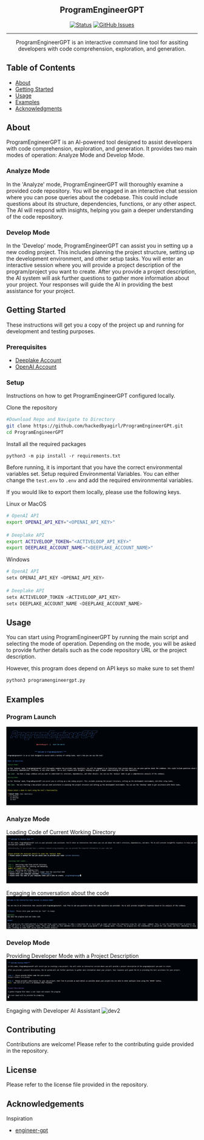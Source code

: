 
<h2 align="center">ProgramEngineerGPT</h2>

<div align="center">

  [![Status](https://img.shields.io/badge/status-in%20development-yellowgreen)](https://github.com/hackedbyagirl/ProgramEngineerGPT) 
  [![GitHub Issues](https://img.shields.io/github/issues/hackedbyagirl/ProgramEngineerGPT)](https://github.com/hackedbyagirl/ProgramEngineerGPT/issues)

</div>

---

<p align="center"> ProgramEngineerGPT is an interactive command line tool for assiting developers with code comprehension, exploration, and generation. 
    <br> 
</p>

## Table of Contents
- [About](#about)
- [Getting Started](#getting_started)
- [Usage](#usage)
- [Examples](#examples)
- [Acknowledgments](#acknowledgement)

## About <a name = "about"></a>
ProgramEngineerGPT is an AI-powered tool designed to assist developers with code comprehension, exploration, and generation. It provides two main modes of operation: Analyze Mode and Develop Mode.

### Analyze Mode
In the 'Analyze' mode, ProgramEngineerGPT will thoroughly examine a provided code repository. You will be engaged in an interactive chat session where you can pose queries about the codebase. This could include questions about its structure, dependencies, functions, or any other aspect. The AI will respond with insights, helping you gain a deeper understanding of the code repository.

### Develop Mode
In the 'Develop' mode, ProgramEngineerGPT can assist you in setting up a new coding project. This includes planning the project structure, setting up the development environment, and other setup tasks. You will enter an interactive session where you will provide a project description of the program/project you want to create. After you provide a project description, the AI system will ask further questions to gather more information about your project. Your responses will guide the AI in providing the best assistance for your project.

## Getting Started <a name = "getting_started"></a>
These instructions will get you a copy of the project up and running for development and testing purposes.

### Prerequisites
- [Deeplake Account](https://app.activeloop.ai/register/)
- [OpenAI Account](https://openai.com/)

### Setup
Instructions on how to get ProgramEngineerGPT configured locally.

Clone the repository
```bash
#Download Repo and Navigate to Directory
git clone https://github.com/hackedbyagirl/ProgramEngineerGPt.git
cd ProgramEngineerGPT
```

Install all the required packages
```
python3 -m pip install -r requirements.txt
```

Before running, it is important that you have the correct environmental variables set. 
Setup required Environmental Variables. You can either change the `test.env` to `.env` and add the required environmental variables.

If you would like to export them locally, please use the following keys.

Linux or MacOS
```bash
# OpenAI API
export OPENAI_API_KEY="<OPENAI_API_KEY>"

# Deeplake API
export ACTIVELOOP_TOKEN="<ACTIVELOOP_API_KEY>"
export DEEPLAKE_ACCOUNT_NAME="<DEEPLAKE_ACCOUNT_NAME>"
```
Windows

```bash 
# OpenAI API
setx OPENAI_API_KEY <OPENAI_API_KEY>

# Deeplake API
setx ACTIVELOOP_TOKEN <ACTIVELOOP_API_KEY>
setx DEEPLAKE_ACCOUNT_NAME <DEEPLAKE_ACCOUNT_NAME>
```

## Usage <a name="usage"></a>
You can start using ProgramEngineerGPT by running the main script and selecting the mode of operation. Depending on the mode, you will be asked to provide further details such as the code repository URL or the project description.

However, this program does depend on API keys so make sure to set them!

```bash
python3 programengineergpt.py 
```

## Examples <a name="examples"></a>
### Program Launch
![main](/imgs/pgpt.jpg)

### Analyze Mode
Loading Code of Current Working Directory
![cwd](/imgs/cwd.jpg)

Engaging in conversation about the code
![chat](/imgs/chat.jpg)

### Develop Mode
Providing Developer Mode with a Project Description
![dev](/imgs/dev-launch.jpg)

Engaging with Developer AI Assistant
![dev2](/imgs/dev-dev.jpg)

## Contributing

Contributions are welcome! Please refer to the contributing guide provided in the repository.

## License

Please refer to the license file provided in the repository.

## Acknowledgements <a name = "acknowledgement"></a>
Inspiration
- [engineer-gpt](https://github.com/AntonOsika/gpt-engineer)